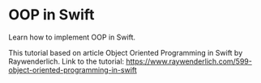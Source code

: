 # OOP in Swift
Learn how to implement OOP in Swift.

This tutorial based on article Object Oriented Programming in Swift by Raywenderlich.
Link to the tutorial: https://www.raywenderlich.com/599-object-oriented-programming-in-swift
